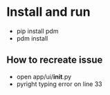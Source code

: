 # Install and run

- pip install pdm
- pdm install

## How to recreate issue

- open app/ui/__init__.py
- pyright typing error on line 33
